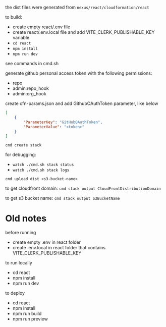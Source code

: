 the dist files were generated from `nexus/react/cloudformation/react`

to build:
  - create empty react/.env file
  - create react/.env.local file and add VITE_CLERK_PUBLISHABLE_KEY variable
  - `cd react`
  - `npm install`
  - `npm run dev`

see commands in cmd.sh

generate github personal access token with the following permissions:
  - repo
  - admin:repo_hook
  - admin:org_hook

create cfn-params.json and add GithubOAuthToken parameter, like below

```json
[
    {
        "ParameterKey": "GitHubOAuthToken",
        "ParameterValue": "<token>"
    }
]
```

`cmd create stack`

for debugging:
- `watch ./cmd.sh stack status`
- `watch ./cmd.sh stack logs`

`cmd upload dist <s3-bucket-name>`

to get cloudfront domain: `cmd stack output CloudFrontDistributionDomain`

to get s3 bucket name: `cmd stack output S3BucketName`

# Old notes

before running
- create empty .env in react folder
- create .env.local in react folder that contains VITE_CLERK_PUBLISHABLE_KEY

to run locally
- cd react
- npm install
- npm run dev

to deploy
- cd react
- npm install
- npm run build
- npm run preview
